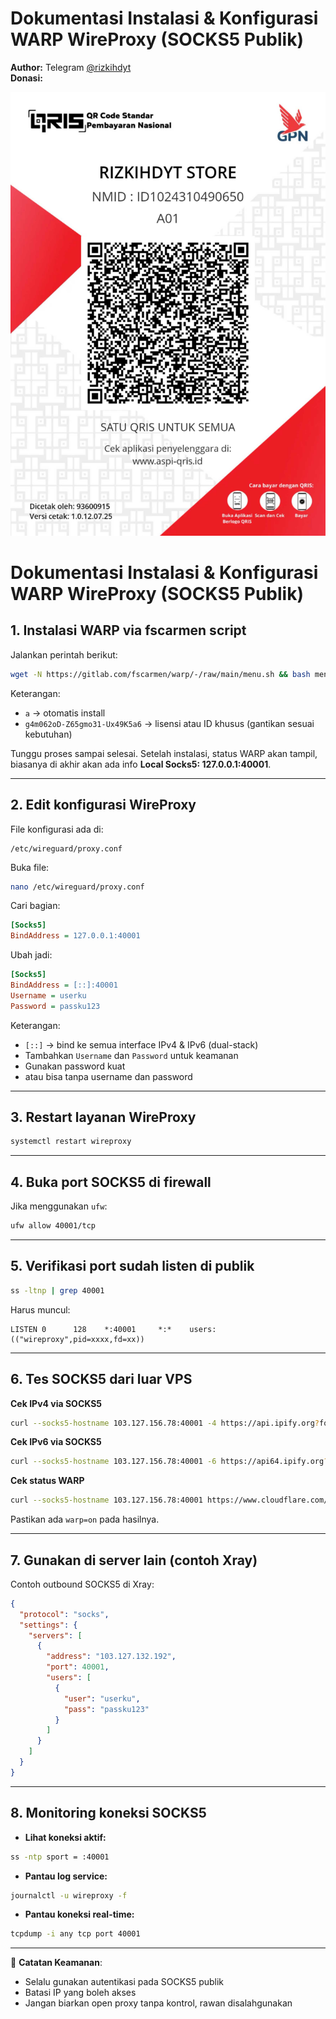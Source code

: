 # Dokumentasi Instalasi & Konfigurasi WARP WireProxy (SOCKS5 Publik)

**Author:** Telegram [@rizkihdyt](https://t.me/rizkihdyt)  
**Donasi:**

![QRIS Donasi](https://raw.githubusercontent.com/tuyulbot/Warp-warp-/main/qr_ID1024310490650_12.07.25_175233524_1752335246873.jpeg)

# Dokumentasi Instalasi & Konfigurasi WARP WireProxy (SOCKS5 Publik)

## 1. Instalasi WARP via fscarmen script
Jalankan perintah berikut:
```bash
wget -N https://gitlab.com/fscarmen/warp/-/raw/main/menu.sh && bash menu.sh a g4m062oD-Z65gmo31-Ux49K5a6
```
Keterangan:
- `a` → otomatis install
- `g4m062oD-Z65gmo31-Ux49K5a6` → lisensi atau ID khusus (gantikan sesuai kebutuhan)

Tunggu proses sampai selesai. Setelah instalasi, status WARP akan tampil, biasanya di akhir akan ada info **Local Socks5: 127.0.0.1:40001**.

---

## 2. Edit konfigurasi WireProxy
File konfigurasi ada di:
```
/etc/wireguard/proxy.conf
```
Buka file:
```bash
nano /etc/wireguard/proxy.conf
```
Cari bagian:
```ini
[Socks5]
BindAddress = 127.0.0.1:40001
```
Ubah jadi:
```ini
[Socks5]
BindAddress = [::]:40001
Username = userku
Password = passku123
```
Keterangan:
- `[::]` → bind ke semua interface IPv4 & IPv6 (dual-stack)
- Tambahkan `Username` dan `Password` untuk keamanan
- Gunakan password kuat
- atau bisa tanpa username dan password

---

## 3. Restart layanan WireProxy
```bash
systemctl restart wireproxy
```

---

## 4. Buka port SOCKS5 di firewall
Jika menggunakan `ufw`:
```bash
ufw allow 40001/tcp
```

---

## 5. Verifikasi port sudah listen di publik
```bash
ss -ltnp | grep 40001
```
Harus muncul:
```
LISTEN 0      128    *:40001     *:*    users:(("wireproxy",pid=xxxx,fd=xx))
```

---

## 6. Tes SOCKS5 dari luar VPS
**Cek IPv4 via SOCKS5**
```bash
curl --socks5-hostname 103.127.156.78:40001 -4 https://api.ipify.org?format=json
```
**Cek IPv6 via SOCKS5**
```bash
curl --socks5-hostname 103.127.156.78:40001 -6 https://api64.ipify.org?format=json
```
**Cek status WARP**
```bash
curl --socks5-hostname 103.127.156.78:40001 https://www.cloudflare.com/cdn-cgi/trace
```
Pastikan ada `warp=on` pada hasilnya.

---

## 7. Gunakan di server lain (contoh Xray)
Contoh outbound SOCKS5 di Xray:
```json
{
  "protocol": "socks",
  "settings": {
    "servers": [
      {
        "address": "103.127.132.192",
        "port": 40001,
        "users": [
          {
            "user": "userku",
            "pass": "passku123"
          }
        ]
      }
    ]
  }
}
```

---

## 8. Monitoring koneksi SOCKS5
- **Lihat koneksi aktif:**
```bash
ss -ntp sport = :40001
```
- **Pantau log service:**
```bash
journalctl -u wireproxy -f
```
- **Pantau koneksi real-time:**
```bash
tcpdump -i any tcp port 40001
```

---

📌 **Catatan Keamanan**:
- Selalu gunakan autentikasi pada SOCKS5 publik
- Batasi IP yang boleh akses
- Jangan biarkan open proxy tanpa kontrol, rawan disalahgunakan

